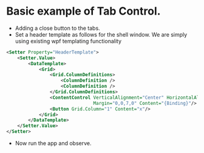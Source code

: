 # Basic example of Tab Control. 
- Adding a close button to the tabs. 
- Set a header template as follows for the shell window. We are simply using existing wpf templating functionality

```xml
<Setter Property="HeaderTemplate">
    <Setter.Value>
        <DataTemplate>
            <Grid>
                <Grid.ColumnDefinitions>
                    <ColumnDefinition />
                    <ColumnDefinition />
                </Grid.ColumnDefinitions>
                <ContentControl VerticalAlignment="Center" HorizontalAlignment="Center"
                                Margin="0,0,7,0" Content="{Binding}"/>
                <Button Grid.Column="1" Content="x"/>
            </Grid>
        </DataTemplate>
    </Setter.Value>
</Setter>
```


- Now run the app and observe. 
